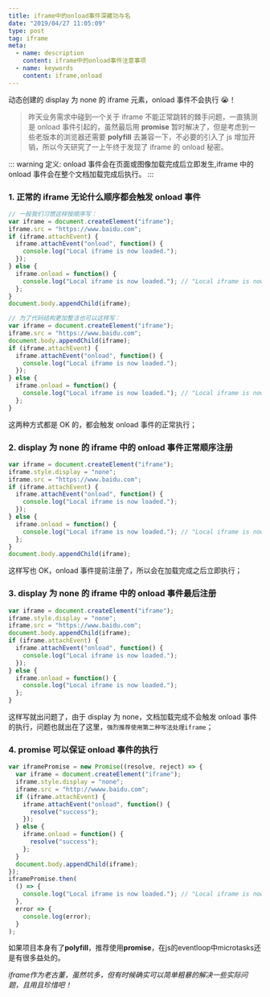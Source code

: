 ```yaml
---
title: iframe中的onload事件深藏功与名
date: "2019/04/27 11:05:09"
type: post
tag: iframe
meta:
  - name: description
    content: iframe中的onload事件注意事项
  - name: keywords
    content: iframe,onload
---
```


动态创建的 display 为 none 的 iframe 元素，onload 事件不会执行 😭！

<!-- more -->

> 昨天业务需求中碰到一个关于 iframe 不能正常跳转的棘手问题，一直猜测是 onload 事件引起的，虽然最后用 **promise** 暂时解决了，但是考虑到一些老版本的浏览器还需要 **polyfill** 去兼容一下，不必要的引入了 js 增加开销，所以今天研究了一上午终于发现了 iframe 的 onload 秘密。

::: warning 定义:
onload 事件会在页面或图像加载完成后立即发生,iframe 中的 onload 事件会在整个文档加载完成后执行。
:::

### 1. 正常的 iframe 无论什么顺序都会触发 onload 事件

```js
// 一般我们习惯这样按顺序写：
var iframe = document.createElement("iframe");
iframe.src = "https://www.baidu.com";
if (iframe.attachEvent) {
  iframe.attachEvent("onload", function() {
    console.log("Local iframe is now loaded.");
  });
} else {
  iframe.onload = function() {
    console.log("Local iframe is now loaded."); // "Local iframe is now loaded."
  };
}
document.body.appendChild(iframe);

// 为了代码结构更加整洁也可以这样写：
var iframe = document.createElement("iframe");
iframe.src = "https://www.baidu.com";
document.body.appendChild(iframe);
if (iframe.attachEvent) {
  iframe.attachEvent("onload", function() {
    console.log("Local iframe is now loaded.");
  });
} else {
  iframe.onload = function() {
    console.log("Local iframe is now loaded."); // "Local iframe is now loaded."
  };
}
```

这两种方式都是 OK 的，都会触发 onload 事件的正常执行；

### 2. display 为 none 的 iframe 中的 onload 事件正常顺序注册

```js
var iframe = document.createElement("iframe");
iframe.style.display = "none";
iframe.src = "https://www.baidu.com";
if (iframe.attachEvent) {
  iframe.attachEvent("onload", function() {
    console.log("Local iframe is now loaded.");
  });
} else {
  iframe.onload = function() {
    console.log("Local iframe is now loaded."); // "Local iframe is now loaded."
  };
}
document.body.appendChild(iframe);
```

这样写也 OK，onload 事件提前注册了，所以会在加载完成之后立即执行；

### 3. display 为 none 的 iframe 中的 onload 事件最后注册

```js
var iframe = document.createElement("iframe");
iframe.style.display = "none";
iframe.src = "https://www.baidu.com";
document.body.appendChild(iframe);
if (iframe.attachEvent) {
  iframe.attachEvent("onload", function() {
    console.log("Local iframe is now loaded.");
  });
} else {
  iframe.onload = function() {
    console.log("Local iframe is now loaded.");
  };
}
```
这样写就出问题了，由于 display 为 none，文档加载完成不会触发 onload 事件的执行，问题也就出在了这里，`强烈推荐使用第二种写法处理iframe`；

### 4. promise 可以保证 onload 事件的执行
```js
var iframePromise = new Promise((resolve, reject) => {
  var iframe = document.createElement("iframe");
  iframe.style.display = "none";
  iframe.src = "http://wwww.baidu.com";
  if (iframe.attachEvent) {
    iframe.attachEvent("onload", function() {
      resolve("success");
    });
  } else {
    iframe.onload = function() {
      resolve("success");
    };
  }
  document.body.appendChild(iframe);
});
iframePromise.then(
  () => {
    console.log("Local iframe is now loaded."); // "Local iframe is now loaded."
  },
  error => {
    console.log(error);
  }
);
```
如果项目本身有了**polyfill**，推荐使用**promise**，在js的eventloop中microtasks还是有很多益处的。

*iframe作为老古董，虽然坑多，但有时候确实可以简单粗暴的解决一些实际问题，且用且珍惜吧！*